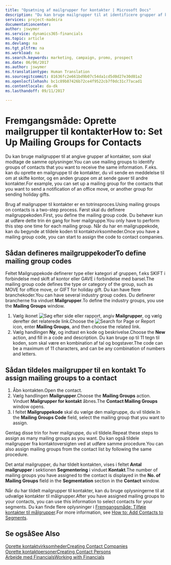 ```yaml
---
title: "Opsætning af mailgrupper for kontakter | Microsoft Docs"
description: "Du kan bruge mailgrupper til at identificere grupper af kontakter, som skal modtage de samme oplysninger, f.eks. til en marketingkampagne eller et fremstød."
services: project-madeira
documentationcenter: 
author: jswymer
ms.service: dynamics365-financials
ms.topic: article
ms.devlang: na
ms.tgt_pltfrm: na
ms.workload: na
ms.search.keywords: marketing, campaign, promo, prospect
ms.date: 06/06/2017
ms.author: jswymer
ms.translationtype: Human Translation
ms.sourcegitcommit: 81636fc2e661bd9b07c54da1cd5d0d27e30d01a2
ms.openlocfilehash: bc1c89b87426b72ce4f9522cb7f0dc31c77acad1
ms.contentlocale: da-dk
ms.lasthandoff: 09/11/2017

---
```

# <a name="how-to-set-up-mailing-groups-for-contacts"></a><span data-ttu-id="5c83e-103">Fremgangsmåde: Oprette mailgrupper til kontakter</span><span class="sxs-lookup"><span data-stu-id="5c83e-103">How to: Set Up Mailing Groups for Contacts</span></span>
<span data-ttu-id="5c83e-104">Du kan bruge mailgrupper til at angive grupper af kontakter, som skal modtage de samme oplysninger.</span><span class="sxs-lookup"><span data-stu-id="5c83e-104">You can use mailing groups to identify groups of contacts that you want to receive the same information.</span></span> <span data-ttu-id="5c83e-105">F.eks. kan du oprette en mailgruppe til de kontakter, du vil sende en meddelelse til om at skifte kontor, og en anden gruppe om at sende gaver til andre kontakter.</span><span class="sxs-lookup"><span data-stu-id="5c83e-105">For example, you can set up a mailing group for the contacts that you want to send a notification of an office move, or another group for sending holiday gifts.</span></span>

<span data-ttu-id="5c83e-106">Brug af mailgrupper til kontakter er en totrinsproces.</span><span class="sxs-lookup"><span data-stu-id="5c83e-106">Using mailing groups on contacts is a two-step process.</span></span> <span data-ttu-id="5c83e-107">Først skal du definere mailgruppekoden.</span><span class="sxs-lookup"><span data-stu-id="5c83e-107">First, you define the mailing group code.</span></span> <span data-ttu-id="5c83e-108">Du behøver kun at udføre dette trin én gang for hver mailgruppe.</span><span class="sxs-lookup"><span data-stu-id="5c83e-108">You only have to perform this step one time for each mailing group.</span></span> <span data-ttu-id="5c83e-109">Når du har en mailgruppekode, kan du begynde at tildele koden til kontaktvirksomheder.</span><span class="sxs-lookup"><span data-stu-id="5c83e-109">Once you have a mailing group code, you can start to assign the code to contact companies.</span></span>

## <a name="to-define-mailing-group-codes"></a><span data-ttu-id="5c83e-110">Sådan defineres mailgruppekoder</span><span class="sxs-lookup"><span data-stu-id="5c83e-110">To define mailing group codes</span></span>
<span data-ttu-id="5c83e-111">Feltet Mailgruppekode definerer type eller kategori af gruppen, f.eks SKIFT i forbindelse med skift af kontor eller GAVE i forbindelse med barsel.</span><span class="sxs-lookup"><span data-stu-id="5c83e-111">The mailing group code defines the type or category of the group, such as MOVE for office move, or GIFT for holiday gift.</span></span> <span data-ttu-id="5c83e-112">Du kan have flere branchekoder.</span><span class="sxs-lookup"><span data-stu-id="5c83e-112">You can have several industry group codes.</span></span> <span data-ttu-id="5c83e-113">Du definerer brancherne fra vinduet **Mailgrupper**.</span><span class="sxs-lookup"><span data-stu-id="5c83e-113">To define the industry groups, you use the **Mailing Groups** window.</span></span>

1. <span data-ttu-id="5c83e-114">Vælg ikonet ![Søg efter side eller rapport](media/ui-search/search_small.png "Ikonet Søg efter side eller rapport"), angiv **Mailgrupper**, og vælg derefter det relaterede link.</span><span class="sxs-lookup"><span data-stu-id="5c83e-114">Choose the ![Search for Page or Report](media/ui-search/search_small.png "Search for Page or Report icon") icon, enter **Mailing Groups**, and then choose the related link.</span></span>
2. <span data-ttu-id="5c83e-115">Vælg handlingen **Ny**, og indtast en kode og beskrivelse.</span><span class="sxs-lookup"><span data-stu-id="5c83e-115">Choose the **New** action, and fill in a code and description.</span></span> <span data-ttu-id="5c83e-116">Du kan bruge op til 11 tegn til koden, som skal være en kombination af tal og bogstaver.</span><span class="sxs-lookup"><span data-stu-id="5c83e-116">The code can be a maximum of 11 characters, and can be any combination of numbers and letters.</span></span>

## <span data-ttu-id="5c83e-117"><a name="AssignMailGroupContact"></a> Sådan tildeles mailgrupper til en kontakt</span><span class="sxs-lookup"><span data-stu-id="5c83e-117"><a name="AssignMailGroupContact"></a> To assign mailing groups to a contact</span></span>
1. <span data-ttu-id="5c83e-118">Åbn kontakten.</span><span class="sxs-lookup"><span data-stu-id="5c83e-118">Open the contact.</span></span>
2. <span data-ttu-id="5c83e-119">Vælg handlingen **Mailgrupper**.</span><span class="sxs-lookup"><span data-stu-id="5c83e-119">Choose the **Mailing Groups** action.</span></span> <span data-ttu-id="5c83e-120">Vinduet **Mailgrupper for kontakt** åbnes.</span><span class="sxs-lookup"><span data-stu-id="5c83e-120">The **Contact Mailing Groups** window opens.</span></span>
3. <span data-ttu-id="5c83e-121">I feltet **Mailgruppekode** skal du vælge den mailgruppe, du vil tildele.</span><span class="sxs-lookup"><span data-stu-id="5c83e-121">In the **Mailing Groups Code** field, select the mailing group that you want to assign.</span></span>

<span data-ttu-id="5c83e-122">Gentag disse trin for hver mailgruppe, du vil tildele.</span><span class="sxs-lookup"><span data-stu-id="5c83e-122">Repeat these steps to assign as many mailing groups as you want.</span></span> <span data-ttu-id="5c83e-123">Du kan også tildele mailgrupper fra kontaktoversigten ved at udføre samme procedure.</span><span class="sxs-lookup"><span data-stu-id="5c83e-123">You can also assign mailing groups from the contact list by following the same procedure.</span></span>

<span data-ttu-id="5c83e-124">Det antal mailgrupper, du har tildelt kontakten, vises i feltet **Antal mailgrupper** i sektionen **Segmentering** i vinduet **Kontakt**.</span><span class="sxs-lookup"><span data-stu-id="5c83e-124">The number of mailing groups you have assigned to the contact is displayed in the **No. of Mailing Groups** field in the **Segmentation** section in the **Contact** window.</span></span>

<span data-ttu-id="5c83e-125">Når du har tildelt mailgrupper til kontakter, kan du bruge oplysningerne til at udvælge kontakter til målgrupper.</span><span class="sxs-lookup"><span data-stu-id="5c83e-125">After you have assigned mailing groups to your contacts, you can use this information to select contacts for your segments.</span></span> <span data-ttu-id="5c83e-126">Du kan finde flere oplysninger i [Fremgangsmåde: Tilføje kontakter til målgrupper](marketing-add-contact-segment.md).</span><span class="sxs-lookup"><span data-stu-id="5c83e-126">For more information, see [How to: Add Contacts to Segments](marketing-add-contact-segment.md).</span></span>

## <a name="see-also"></a><span data-ttu-id="5c83e-127">Se også</span><span class="sxs-lookup"><span data-stu-id="5c83e-127">See Also</span></span>
[<span data-ttu-id="5c83e-128">Oprette kontaktvirksomheder</span><span class="sxs-lookup"><span data-stu-id="5c83e-128">Creating Contact Companies</span></span>](marketing-create-contact-companies.md)  
[<span data-ttu-id="5c83e-129">Oprette kontaktpersoner</span><span class="sxs-lookup"><span data-stu-id="5c83e-129">Creating Contact Persons</span></span>](marketing-create-contact-persons.md)  
[<span data-ttu-id="5c83e-130">Arbejde med Financials</span><span class="sxs-lookup"><span data-stu-id="5c83e-130">Working with Financials</span></span>](ui-work-product.md)

